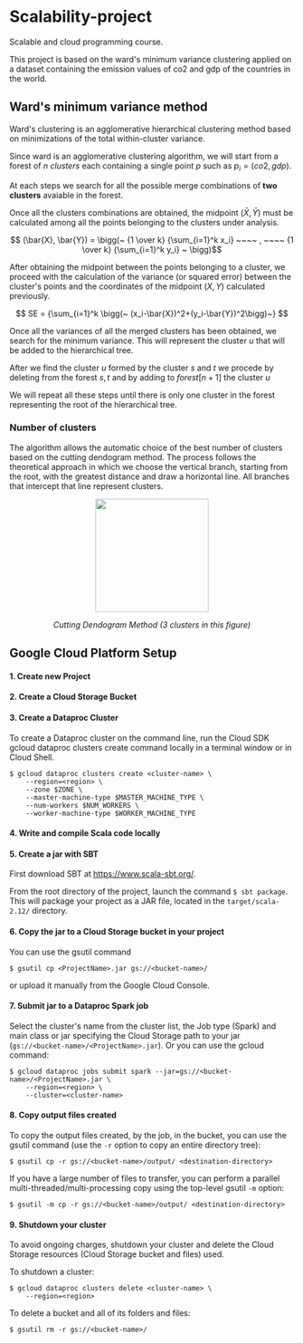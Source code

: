 # Scalability-project

Scalable and cloud programming course.

This project is based on the ward's minimum variance clustering applied on a dataset containing the emission values of co2 and gdp of the countries in the world.
## Ward's minimum variance method

Ward's clustering is an agglomerative hierarchical clustering method based on minimizations of the total within-cluster variance.

Since ward is an agglomerative clustering algorithm, we will start from a forest of $n$ *clusters* each containing a single point $p$ such as $p_i = (co2,gdp)$.

At each steps we search for all the possible merge combinations of **two clusters** avaiable in the forest. 

Once all the clusters combinations are obtained, the midpoint $(\bar{X},	\bar{Y})$ must be calculated among all the points belonging to the clusters under analysis.


$$ 	(\bar{X},	\bar{Y}) = \bigg(~ {1 \over k} {\sum_{i=1}^k x_i} ~~~~  , ~~~~  {1 \over k} {\sum_{i=1}^k y_i} ~ \bigg)$$

After obtaining the midpoint between the points belonging to a cluster, we proceed with the calculation of the variance (or squared error) between the cluster's points and the coordinates of the midpoint $(X,Y)$ calculated previously.


$$    SE = {\sum_{i=1}^k \bigg(~ (x_i-\bar{X})^2+(y_i-\bar{Y})^2\bigg)~} $$

Once all the variances of all the merged clusters has been obtained, we search for the minimum variance. This will represent the cluster $u$ that will be added to the hierarchical tree.

After we find the cluster $u$ formed by the cluster $s$ and $t$ we procede by deleting from the forest $s,t$ and by adding to $forest[n+1]$ the cluster $u$

We will repeat all these steps until there is only one cluster in the forest representing the root of the hierarchical tree.

### Number of clusters

The algorithm allows the automatic choice of the best number of clusters based on the cutting dendogram method. The process follows the theoretical approach in which we choose the vertical branch, starting from the root, with the greatest distance and draw a horizontal line. All branches that intercept that line represent clusters. 

<p align="center">
  <img width="200" height="200" src="https://online.stat.psu.edu/stat555/sites/onlinecourses.science.psu.edu.stat555/files/cluster/single_linkage_02/index.png">
</p>

<p align="center">
<em>Cutting Dendogram Method (3 clusters in this figure) </em>
</p>

## Google Cloud Platform Setup

#### 1. Create new Project

#### 2. Create a Cloud Storage Bucket

#### 3. Create a Dataproc Cluster
To create a Dataproc cluster on the command line, run the Cloud SDK gcloud dataproc clusters create command locally in a terminal window or in Cloud Shell.
```
$ gcloud dataproc clusters create <cluster-name> \
    --region=<region> \
    --zone $ZONE \
    --master-machine-type $MASTER_MACHINE_TYPE \
    --num-workers $NUM_WORKERS \
    --worker-machine-type $WORKER_MACHINE_TYPE
```


#### 4. Write and compile Scala code locally 

#### 5. Create a jar with SBT
  First download SBT at https://www.scala-sbt.org/.

  From the root directory of the project, launch the command ```$ sbt package```. This will package your project as a JAR file, located in the ```target/scala-2.12/``` directory.

#### 6. Copy the jar to a Cloud Storage bucket in your project
You can use the gsutil command
```
$ gsutil cp <ProjectName>.jar gs://<bucket-name>/
```
or upload it manually from the Google Cloud Console.

#### 7. Submit jar to a Dataproc Spark job
Select the cluster's name from the cluster list, the Job type (Spark) and main class or jar specifying the Cloud Storage path to your jar (```gs://<bucket-name>/<ProjectName>.jar```). Or you can use the gcloud command:
```
$ gcloud dataproc jobs submit spark --jar=gs://<bucket-name>/<ProjectName>.jar \
    --region=<region> \
    --cluster=<cluster-name>
```

#### 8. Copy output files created
To copy the output files created, by the job, in the bucket, you can use the gsutil command (use the ```-r``` option to copy an entire directory tree):
```
$ gsutil cp -r gs://<bucket-name>/output/ <destination-directory>
```

If you have a large number of files to transfer, you can perform a parallel multi-threaded/multi-processing copy using the top-level gsutil ```-m``` option:
```
$ gsutil -m cp -r gs://<bucket-name>/output/ <destination-directory>
```

#### 9. Shutdown your cluster
To avoid ongoing charges, shutdown your cluster and delete the Cloud Storage resources (Cloud Storage bucket and files) used.

To shutdown a cluster:
```
$ gcloud dataproc clusters delete <cluster-name> \
    --region=<region>
```
To delete a bucket and all of its folders and files:
```
$ gsutil rm -r gs://<bucket-name>/
```
